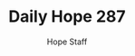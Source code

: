 ---
image: /assets/img/daily-hope-default-artwork.png
title: Daily Hope 287
number: 287
categories:
  - Daily Hope
author: Hope Staff
notes: Daily Hope 287
embed: >-
  EMBED_GOES_HERE
---